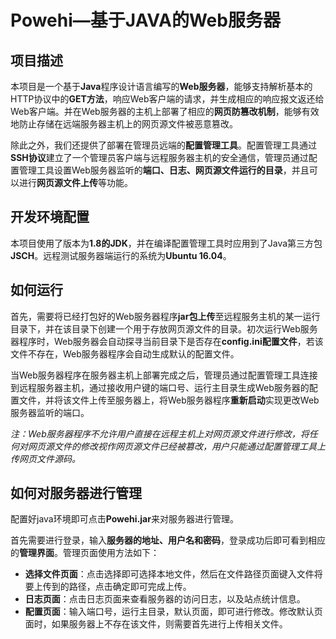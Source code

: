 # Powehi—基于JAVA的Web服务器

## 项目描述
本项目是一个基于**Java**程序设计语言编写的**Web服务器**，能够支持解析基本的HTTP协议中的**GET方法**，响应Web客户端的请求，并生成相应的响应报文返还给Web客户端。并在Web服务器的主机上部署了相应的**网页防篡改机制**，能够有效地防止存储在远端服务器主机上的网页源文件被恶意篡改。

除此之外，我们还提供了部署在管理员远端的**配置管理工具**。配置管理工具通过**SSH协议**建立了一个管理员客户端与远程服务器主机的安全通信，管理员通过配置管理工具设置Web服务器监听的**端口、日志、网页源文件运行的目录**，并且可以进行**网页源文件上传**等功能。

## 开发环境配置
本项目使用了版本为**1.8的JDK**，并在编译配置管理工具时应用到了Java第三方包**JSCH**。远程测试服务器端运行的系统为**Ubuntu 16.04**。

## 如何运行
首先，需要将已经打包好的Web服务器程序**jar包上传**至远程服务主机的某一运行目录下，并在该目录下创建一个用于存放网页源文件的目录。初次运行Web服务器程序时，Web服务器会自动探寻当前目录下是否存在**config.ini配置文件**，若该文件不存在，Web服务器程序会自动生成默认的配置文件。

当Web服务器程序在服务器主机上部署完成之后，管理员通过配置管理工具连接到远程服务器主机，通过接收用户键的端口号、运行主目录生成Web服务器的配置文件，并将该文件上传至服务器上，将Web服务器程序**重新启动**实现更改Web服务器监听的端口。

*注：Web服务器程序不允许用户直接在远程主机上对网页源文件进行修改，将任何对网页源文件的修改视作网页源文件已经被篡改，用户只能通过配置管理工具上传网页文件源码。*


## 如何对服务器进行管理
配置好java环境即可点击**Powehi.jar**来对服务器进行管理。

首先需要进行登录，输入**服务器的地址、用户名和密码**，登录成功后即可看到相应的**管理界面**。管理页面使用方法如下：
- **选择文件页面**：点击选择即可选择本地文件，然后在文件路径页面键入文件将要上传到的路径，点击确定即可完成上传。
- **日志页面**：点击日志页面来查看服务器的访问日志，以及站点统计信息。
- **配置页面**：输入端口号，运行主目录，默认页面，即可进行修改。修改默认页面时，如果服务器上不存在该文件，则需要首先进行上传相关文件。
